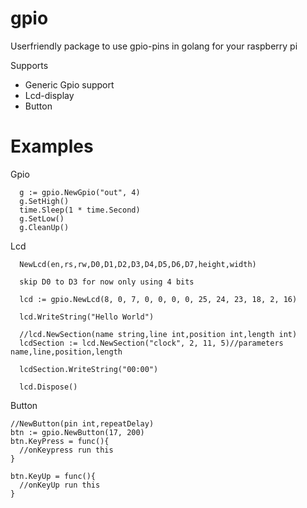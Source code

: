 gpio
=======

Userfriendly package to use gpio-pins in golang for your raspberry pi

Supports 
  * Generic Gpio support
  * Lcd-display
  * Button


Examples
=======

 Gpio
 
      g := gpio.NewGpio("out", 4) 
      g.SetHigh()
      time.Sleep(1 * time.Second)
      g.SetLow()
      g.CleanUp()



 Lcd
 
      NewLcd(en,rs,rw,D0,D1,D2,D3,D4,D5,D6,D7,height,width)
      
      skip D0 to D3 for now only using 4 bits

      lcd := gpio.NewLcd(8, 0, 7, 0, 0, 0, 0, 25, 24, 23, 18, 2, 16)  
  
      lcd.WriteString("Hello World")
  
      //lcd.NewSection(name string,line int,position int,length int)
      lcdSection := lcd.NewSection("clock", 2, 11, 5)//parameters name,line,position,length
      
      lcdSection.WriteString("00:00")

      lcd.Dispose()

Button
    
    //NewButton(pin int,repeatDelay)
    btn := gpio.NewButton(17, 200)
    btn.KeyPress = func(){
      //onKeypress run this
    }
    
    btn.KeyUp = func(){
      //onKeyUp run this
    }

